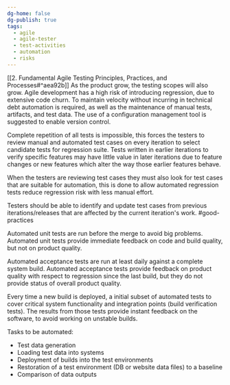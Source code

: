 ```yaml
---
dg-home: false
dg-publish: true
tags:
  - agile
  - agile-tester
  - test-activities
  - automation
  - risks
---
```

[[2. Fundamental Agile Testing Principles, Practices, and Processes#^aea92b]]
As the product grow, the testing scopes will also grow.
Agile development has a high risk of introducing regression, due to extensive code churn.
To maintain velocity without incurring in technical debt automation is required, as well as the maintenance of manual tests, artifacts, and test data.
The use of a configuration management tool is suggested to enable version control.

Complete repetition of all tests is impossible, this forces the testers to review manual and automated test cases on every iteration to select candidate tests for regression suite.
Tests written in earlier iterations to verify specific features may have little value in later iterations due to feature changes or new features which alter the way those earlier features behave.

When the testers are reviewing test cases they must also look for test cases that are suitable for automation, this is done to allow automated regression tests reduce regression risk with less manual effort.

Testers should be able to identify and update test cases from previous iterations/releases that are affected by the current iteration's work. #good-practices

Automated unit tests are run before the merge to avoid big problems. Automated unit tests provide immediate feedback on code and build quality, but not on product quality.

Automated acceptance tests are run at least daily against a complete system build. Automated acceptance tests provide feedback on product quality with respect to regression since the last build, but they do not provide status of overall product quality.

Every time a new build is deployed, a initial subset of automated tests to cover critical system functionality and integration points (build verification tests). The results from those tests provide instant feedback on the software, to avoid working on unstable builds.

Tasks to be automated:
- Test data generation
- Loading test data into systems
- Deployment of builds into the test environments
- Restoration of a test environment (DB or website data files) to a baseline
- Comparison of data outputs
